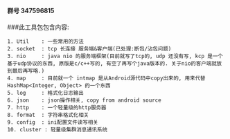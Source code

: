 
#### 群号 347596815

###此工具包包含内容:

    1. Util    : 一些常用的方法
    2. socket  : tcp 长连接 服务端&客户端(已处理:断包/沾包问题)
    3. nio     : java nio 的服务端框架(目前就写了tcp的, udp 还没有写, kcp 是一个基于udp协议的东西, 原版是c/c++写的, 有空了再写个java版本的. 关于nio的客户端就放到最后再写咯.)
    4. map     : 目前就一个 intmap 是从Android源代码中copy出来的, 用来代替 HashMap<Integer, Object> 的一个东西
    5. log     : 格式化日志输出
    6. json    : json操作相关, copy from android source
    7. http    : 一个轻量级的http服务器
    8. format  : 字符串格式化相关
    9. config  : ini配置文件读写相关
    10. cluster : 轻量级集群消息通讯系统
